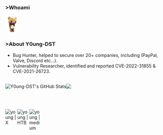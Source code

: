 ### >Whoami

<img width="42px" src="https://raw.githubusercontent.com/Y0ung-DST/DNA_cryptography/refs/heads/main/assets/dabdoub.gif">

### >About Y0ung-DST

- Bug Hunter, helped to secure over 20+ companies, including (PayPal, Valve, Discord etc...).
- Vulnerability Researcher, identified and reported CVE-2022-31855 & CVE-2021-26723.
<br>
<a href="https://github.com/Y0ung-DST">
<img src="https://lanyard-profile-readme.vercel.app/api/633772744483274793"/>
</a>
<img align="left" alt="Y0ung-DST's GitHub Stats" src="https://github-readme-stats.vercel.app/api?username=Y0ung-DST&show_icons=true&theme=chartreuse-dark" />

<br><br>

[<img align="left" alt="young | X" width="38px" src="https://images.freeimages.com/image/large-previews/2e5/x-twitter-logo-on-grey-circle-5694255.png" />][X]
[<img align="left" alt="young | HTB" width="38px" src="https://avatars.githubusercontent.com/u/31746234?s=280&v=4" />][HTB]
[<img align="left" alt="young | medium" width="38px" src="https://upload.wikimedia.org/wikipedia/commons/thumb/e/ec/Medium_logo_Monogram.svg/1200px-Medium_logo_Monogram.svg.png" />][medium]


[HTB]: https://app.hackthebox.com/profile/252510
[X]: https://twitter.com/Y0ung_MA
[medium]: https://y0ungdst.medium.com
